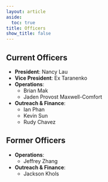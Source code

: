 ```yaml
---
layout: article
aside:
  toc: true
title: Officers
show_title: false
---
```


## Current Officers
- **President**: Nancy Lau
- **Vice President**: Ex Taranenko
- **Operations**:
	* Brian Mak
	* Jaden Provost Maxwell-Comfort
- **Outreach & Finance**:
	* Ian Phan
	* Kevin Sun
	* Rudy Chavez

## Former Officers
- **Operations**:
	* Jeffrey Zhang
- **Outreach & Finance**:
	* Jackson Khols
